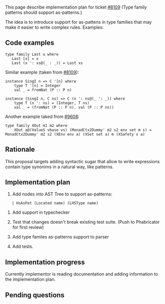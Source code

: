 
This page describe implementation plan for ticket  [\#8109](https://gitlab.haskell.org//ghc/ghc/issues/8109) (Type family patterns should support as-patterns.)


The idea is to introduce support for as-pattens in type families that may make
it easier to write complex rules. Examples:


## Code examples


```
type family Last u where
   Last [x] = x
   Last (x ': xs@(_ : _)) = Last xs
```


Similar example (taken from [\#8109](https://gitlab.haskell.org//ghc/ghc/issues/8109)):


```
instance SingI n => C '[n] where
    type T '[n] = Integer
    val _ = fromNat (P :: P n)

instance (SingI n, C ns) => C (n ': ns@(_ ': _)) where
    type T (n ': ns) = (Integer, T ns)
    val _ = (fromNat (P :: P n), val (P :: P ns))
```


Another example taked from [\#9608](https://gitlab.haskell.org//ghc/ghc/issues/9608):


```
type family XOut m1 m2 where
    XOut a@(ValueS vbase vs) (MonadCtx2Dummy' m2 s2 env set m s) = MonadCtx2Dummy' m2 s2 (XEnv env a) (XSet set a) m (XSafety s a)
```

## Rationale


This proposal targets adding syntactic sugar that allow to write
expressions contain type synonims in a natural way, like patterns.

## Implementation plan

1. Add nodes into AST Tree to support as-patterns:

```wiki
   | HsAsPat (Located name) (LHSType name)
```

1. Add support in typechecker

1. Test that changes doesn't break existing test suite. (Push to Phabricator for first review)

1. Add type familes as-patterns support to parser

1. Add tests.

## Implementation progress



Currently implementor is reading documentation and adding information to the implementation plan.


## Pending questions



 


